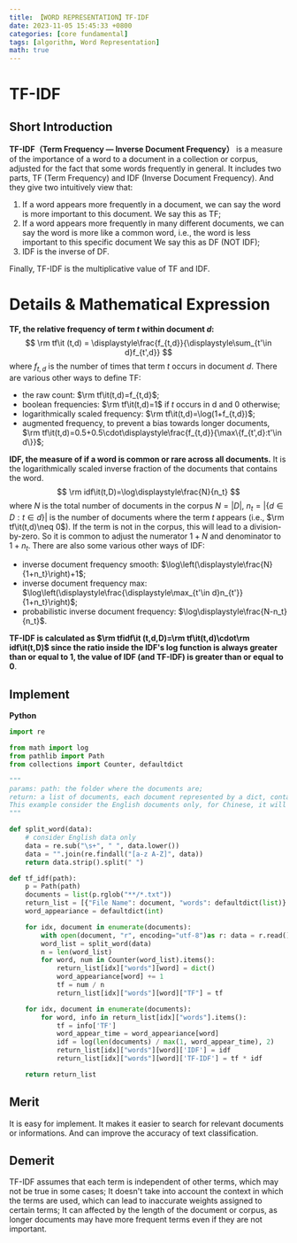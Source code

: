 ```yaml
---
title: 【WORD REPRESENTATION】TF-IDF
date: 2023-11-05 15:45:33 +0800
categories: [core fundamental]
tags: [algorithm, Word Representation]
math: true
---
```



# TF-IDF
## Short Introduction
**TF-IDF（Term Frequency — Inverse Document Frequency）** is a measure of the importance of a word to a document in a collection or corpus, adjusted for the fact that some words frequently in general.
It includes two parts, TF (Term Frequency) and IDF (Inverse Document Frequency). And they give two intuitively view that:
1. If a word appears more frequently in a document, we can say the word is more important to this document. We say this as TF;
2. If a word appears more frequently in many different documents, we can say the word is more like a common word, i.e., the word is less important to this specific document We say this as DF (NOT IDF);
3. IDF is the inverse of DF.

Finally, TF-IDF is the multiplicative value of TF and IDF.
# Details & Mathematical Expression
**TF, the relative frequency of term $t$ within document $d$:** 
$$
\rm tf\it (t,d) = \displaystyle\frac{f_{t,d}}{\displaystyle\sum_{t'\in d}f_{t',d}}
$$
where $f_{t,d}$ is the number of times that term $t$ occurs in document $d$. There are various other ways to define TF:
- the raw count: $\rm tf\it(t,d)=f_{t,d}$;
- boolean frequencies: $\rm tf\it(t,d)=1$ if $t$ occurs in d and $0$ otherwise;
- logarithmically scaled frequency: $\rm tf\it(t,d)=\log(1+f_{t,d})$;
- augmented frequency, to prevent a bias towards longer documents, $\rm tf\it(t,d)=0.5+0.5\cdot\displaystyle\frac{f_{t,d}}{\max\{f_{t',d}:t'\in d\}}$;

**IDF, the measure of if a word is common or rare across all documents.** It is the logarithmically scaled inverse fraction of the documents that contains the word.
$$
\rm idf\it(t,D)=\log\displaystyle\frac{N}{n_t}
$$
where $N$ is the total number of documents in the corpus $N=|D|$, $n_t=|\{d\in D:t\in d\}|$ is the number of documents where the term $t$ appears (i.e., $\rm tf\it(t,d)\neq 0$). If the term is not in the corpus, this will lead to a division-by-zero. So it is common to adjust the numerator $1+N$ and denominator to $1+n_t$. There are also some various other ways of IDF:
- inverse document frequency smooth: $\log\left(\displaystyle\frac{N}{1+n_t}\right)+1$;
- inverse document frequency max: $\log\left(\displaystyle\frac{\displaystyle\max_{t'\in d}n_{t'}}{1+n_t}\right)$;
- probabilistic inverse document frequency: $\log\displaystyle\frac{N-n_t}{n_t}$.

**TF-IDF is calculated as $\rm tfidf\it (t,d,D)=\rm tf\it(t,d)\cdot\rm idf\it(t,D)$ since the ratio inside the IDF's log function is always greater than or equal to 1, the value of IDF (and TF-IDF) is greater than or equal to 0**.
## Implement
**Python**
```python
import re

from math import log
from pathlib import Path
from collections import Counter, defaultdict

"""
params: path: the folder where the documents are;
return: a list of documents, each document represented by a dict, contains the file name of the document and the tf, idf, and tf-idf for each word;
This example consider the English documents only, for Chinese, it will be diffenert only at the step of split words.
"""

def split_word(data):
    # consider English data only
    data = re.sub("\s+", " ", data.lower())
    data = "".join(re.findall("[a-z A-Z]", data))
    return data.strip().split(" ")

def tf_idf(path):
    p = Path(path)
    documents = list(p.rglob("**/*.txt"))
    return_list = [{"File Name": document, "words": defaultdict(list)} for document in documents]
    word_appeariance = defaultdict(int)

    for idx, document in enumerate(documents):
        with open(document, "r", encoding="utf-8")as r: data = r.read()
        word_list = split_word(data)
        n = len(word_list)
        for word, num in Counter(word_list).items():
            return_list[idx]["words"][word] = dict()
            word_appeariance[word] += 1
            tf = num / n
            return_list[idx]["words"][word]["TF"] = tf

    for idx, document in enumerate(documents):
        for word, info in return_list[idx]["words"].items():
            tf = info['TF']
            word_appear_time = word_appeariance[word]
            idf = log(len(documents) / max(1, word_appear_time), 2)
            return_list[idx]["words"][word]['IDF'] = idf
            return_list[idx]["words"][word]['TF-IDF'] = tf * idf

    return return_list
```
## Merit
It is easy for implement. It makes it easier to search for relevant documents or informations. And can improve the accuracy of text classification.
## Demerit
TF-IDF assumes that each term is independent of other terms, which may not be true in some cases; It doesn't take into account the context in which the terms are used, which can lead to inaccurate weights assigned to certain terms; It can affected by the length of the document or corpus, as longer documents may have more frequent terms even if they are not important.